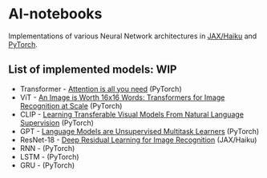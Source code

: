 # AI-notebooks

Implementations of various Neural Network architectures in [JAX/Haiku](https://github.com/deepmind/dm-haiku/tree/c18be3df5e85796492f2915af261b5517f12bacc) 
and [PyTorch](https://pytorch.org/).


## List of implemented models: WIP
- Transformer - [Attention is all you need](https://arxiv.org/abs/1706.03762) (PyTorch)
- ViT - [An Image is Worth 16x16 Words: Transformers for Image Recognition at Scale](https://arxiv.org/abs/2010.11929) (PyTorch)
- CLIP - [Learning Transferable Visual Models From Natural Language Supervision](https://arxiv.org/abs/2103.00020) (PyTorch)
- GPT - [Language Models are Unsupervised Multitask Learners](https://d4mucfpksywv.cloudfront.net/better-language-models/language-models.pdf) (PyTorch)
- ResNet-18 - [Deep Residual Learning for Image Recognition](https://arxiv.org/abs/1512.03385) (JAX/Haiku)
- RNN - []() (PyTorch)
- LSTM - []() (PyTorch)
- GRU - []() (PyTorch)
